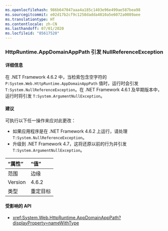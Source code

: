 ```yaml
---
ms.openlocfilehash: 986b647047aaa4a185c1403e96e499ae587bea98
ms.sourcegitcommit: e02d17b2cf9c1258dadda4810a5e6072a0089aee
ms.translationtype: HT
ms.contentlocale: zh-CN
ms.lasthandoff: 07/01/2020
ms.locfileid: "85617520"
---
```

### <a name="httpruntimeappdomainapppath-throws-a-nullreferenceexception"></a>HttpRuntime.AppDomainAppPath 引发 NullReferenceException

#### <a name="details"></a>详细信息

在 .NET Framework 4.6.2 中，当检索包含空字符的 `P:System.Web.HttpRuntime.AppDomainAppPath` 值时，运行时会引发 `T:System.NullReferenceException`。在 .NET Framework 4.6.1 及早期版本中，运行时将引发 `T:System.ArgumentNullException`。

#### <a name="suggestion"></a>建议

可执行以下任一操作来应对此更改：

- 如果应用程序是在 .NET Framework 4.6.2 上运行，请处理 `T:System.NullReferenceException`。
- 升级到 .NET Framework 4.7，这将还原以前的行为并引发 `T:System.ArgumentNullException`。

| “属性”    | “值”       |
|:--------|:------------|
| 范围   | 边缘        |
| Version | 4.6.2       |
| 类型    | 重定目标 |

#### <a name="affected-apis"></a>受影响的 API

- <xref:System.Web.HttpRuntime.AppDomainAppPath?displayProperty=nameWithType>

